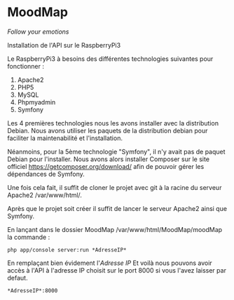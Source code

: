 # MoodMap
*Follow your emotions*


Installation de l'API sur le RaspberryPi3

Le RaspberryPi3 à besoins des différentes technologies suivantes pour fonctionner :

1. Apache2 
2. PHP5
3. MySQL
4. Phpmyadmin
5. Symfony
 
Les 4 premières technologies nous les avons installer avec la distribution Debian.
Nous avons utiliser les paquets de la distribution debian pour faciliter la maintenabilité et l'installation.

Néanmoins, pour la 5ème technologie "Symfony", il n'y avait pas de paquet Debian pour l'installer.
Nous avons alors installer Composer sur le site officiel https://getcomposer.org/download/ afin de pouvoir gérer les dépendances de Symfony.

Une fois cela fait, il suffit de cloner le projet avec git à la racine du serveur Apache2 /var/www/html/.

Après que le projet soit créer il suffit de lancer le serveur Apache2 ainsi que Symfony.

En lançant dans le dossier MoodMap /var/www/html/MoodMap/moodMap la commande :

```
php app/console server:run *AdresseIP*
```

En remplaçant bien évidement l'*Adresse IP* 
Et voilà nous pouvons avoir accès à l'API à l'adresse IP choisit sur le port 8000 si vous l'avez laisser par defaut.

```
*AdresseIP*:8000
```
